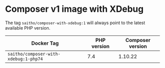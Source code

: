 # Composer v1 image with XDebug

The tag `saitho/composer-with-xdebug:1` will always point to the latest available PHP version.


| Docker Tag                             | PHP version | Composer version |
| -------------------------------------- | ----------- | ---------------- |
| `saitho/composer-with-xdebug:1-php74`  | 7.4         | 1.10.22          |